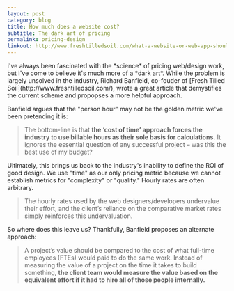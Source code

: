 ```yaml
---
layout: post
category: blog
title: How much does a website cost?
subtitle: The dark art of pricing
permalink: pricing-design
linkout: http://www.freshtilledsoil.com/what-a-website-or-web-app-should-actually-cost/
---
```


 <p class="lead">I've always been fascinated with the *science* of pricing web/design work, but I've come to believe it's much more of a *dark art*. While the problem is largely unsolved in the industry, Richard Banfield, co-fouder of [Fresh Tilled Soil](http://www.freshtilledsoil.com/), wrote a great article that demystifies the current scheme and propopses a more helpful approach.</p>

Banfield argues that the "person hour" may not be the golden metric we've been pretending it is:

> The bottom-line is that **the ‘cost of time’ approach forces the industry to use billable hours as their sole basis for calculations.** It ignores the essential question of any successful project – was this the best use of my budget?

Ultimately, this brings us back to the industry's inability to define the ROI of good design. We use "time" as our only pricing metric because we cannot establish metrics for "complexity" or "quality." Hourly rates are often arbitrary.

> The hourly rates used by the web designers/developers undervalue their effort, and the client’s reliance on the comparative market rates simply reinforces this undervaluation.

So where does this leave us? Thankfully, Banfield proposes an alternate approach:

> A project’s value should be compared to the cost of what full-time employees (FTEs) would paid to do the same work. Instead of measuring the value of a project on the time it takes to build something, **the client team would measure the value based on the equivalent effort if it had to hire all of those people internally.**



